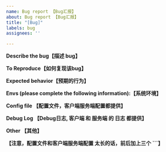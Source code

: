 ```yaml
---
name: Bug report 【Bug汇报】
about: Bug report 【Bug汇报】
title: "[Bug]"
labels: bug
assignees: ''

---
```


**Describe the bug【描述 bug】**


**To Reproduce【如何复现该bug】**


**Expected behavior【预期的行为】**


**Envs (please complete the following information):【系统环境】**

**Config file 【配置文件，客户端服务端配置都提供】**

**Debug Log 【Debug日志, 客户端 和 服务端 的 日志 都提供】**

**Other 【其他】**

**【注意，配置文件和客户端服务端配置 太长的话，前后加上三个 ```】**

